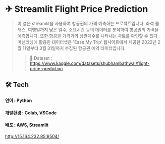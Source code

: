 ✈ Streamlit Flight Price Prediction 
========


> 이 앱은 streamlit을 사용하여 항공권의 가격 예측하는 프로젝트입니다. 좌석 클래스, 여행일까지 남은 일수, 소요시간 등의 데이터를 분석하여 항공권의 가격을 예측합니다. 또한 항공권 가격과의 상관계수를 나타내는 차트를 확인할 수 있다. 머신러닝에 활용한 데이터셋은 'Ease My Trip' 웹사이트에서 제공한 2022년 2월 11일부터 3월 31일까지 수집된 항공권 예약 데이터입니다. 
>   > 📃 Dataset : https://www.kaggle.com/datasets/shubhambathwal/flight-price-prediction       


<!--

✔ 항공권 예측
----
* 사용자가 이용할 항공권을 선택
* 출발지와 목적지 간의 경유지 수를 입력
* 좌석 클래스 (Economy, Business)를 선택
* 여행일을 선택하여 예약일로부터 남은 일수 구하기
* 출발 도시와 도착 도시를 선택
* 출발 시간을 선택하면 도착 시간은 자동으로 설정
* 예측 시작하기 버튼을 눌러 항공권 예측 시작
* 
### 예측할 때 활용하는 데이터
### 1. 출발지와 목적지 간의 경유지  수
### 2. 좌석 클래스 (Economy, Business)
### 3. 예약일로부터 여행일까지 남은 일수
### 4. 소요 시간
-->
      
🛠 Tech
----
#### 언어 : Python
#### 개발환경 : Colab, VSCode
#### 배포 : AWS, Streamlit

http://15.164.232.85:8504/

